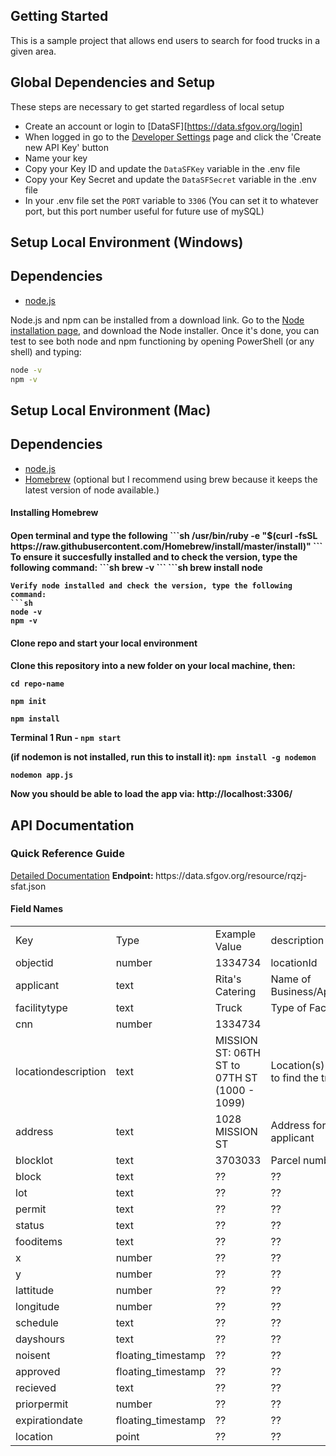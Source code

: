 ## Getting Started 
This is a sample project that allows end users to search for food trucks in a given area.

## Global Dependencies and Setup
These steps are necessary to get started regardless of local setup

- Create an account or login to [DataSF][https://data.sfgov.org/login]
- When logged in go to the <a href="https://data.sfgov.org/profile/edit/developer_settings" target="_blank">Developer Settings</a> page and click the 'Create new API Key' button
- Name your key
- Copy your Key ID and update the `DataSFKey` variable in the .env file
- Copy your Key Secret and update the `DataSFSecret` variable in the .env file
- In your .env file set the `PORT` variable to `3306` (You can set it to whatever port, but this port number useful for future use of mySQL)

## Setup Local Environment (Windows)
## Dependencies
- [node.js](https://nodejs.org)

Node.js and npm can be installed from a download link. Go to the <a href="https://nodejs.org/en/download/" target="_blank">Node installation page</a>, and download the Node installer.
Once it's done, you can test to see both node and npm functioning by opening PowerShell (or any shell) and typing:
```sh
node -v
npm -v
```

## Setup Local Environment (Mac)
## Dependencies

- [node.js](https://nodejs.org)
- [Homebrew](https://brew.sh) (optional but I recommend using brew because it keeps the latest version of node available.)

<h4>Installing Homebrew<h4>
Open terminal and type the following
```sh
/usr/bin/ruby -e "$(curl -fsSL https://raw.githubusercontent.com/Homebrew/install/master/install)"
```
To ensure it succesfully installed and to check the version, type the following command:
```sh
brew -v
```
```sh
brew install node

```
Verify node installed and check the version, type the following command:
```sh
node -v
npm -v
```
<h4>Clone repo and start your local environment<h4>
Clone this repository into a new folder on your local machine, then:

```
cd repo-name

npm init

npm install
```

Terminal 1 Run - `npm start`

(if nodemon is not installed, run this to install it): `npm install -g nodemon`

```
nodemon app.js
```

Now you should be able to load the app via:
http://localhost:3306/


<h2> API Documentation </h2>

<h3>Quick Reference Guide</h3>
<a target="_blank" href="https://dev.socrata.com/foundry/data.sfgov.org/rqzj-sfat">Detailed Documentation</a>
<b>Endpoint: </b> https://data.sfgov.org/resource/rqzj-sfat.json
<h4>Field Names</h4>
<table style="width: 100%;">
<tbody>
  <tr>
    <td>Key</td>
    <td>Type</td>
    <td>Example Value</td>
    <td>description</td>
  </tr>
  <tr>
    <td>objectid</td>
    <td>number</td>
    <td>1334734</td>
    <td>locationId</td>
  </tr>
  <tr>
    <td>applicant</td>
    <td>text</td>
    <td>Rita's Catering</td>
    <td>Name of Business/Applicant</td>
  </tr>
  <tr>
    <td>facilitytype</td>
    <td>text</td>
    <td>Truck</td>
    <td>Type of Facility</td>
  </tr>
  <tr>
    <td>cnn</td>
    <td>number</td>
    <td>1334734</td>
    <td></td>
  </tr>
  <tr>
    <td>locationdescription</td>
    <td>text</td>
    <td>MISSION ST: 06TH ST to 07TH ST (1000 - 1099)</td>
    <td>Location(s) where to find the truck</td>
  </tr>
  <tr>
    <td>address</td>
    <td>text</td>
    <td>1028 MISSION ST</td>
    <td>Address for applicant</td>
  </tr>
  <tr>
    <td>blocklot</td>
    <td>text</td>
    <td>3703033</td>
    <td>Parcel number</td>
  </tr>
  <tr>
    <td>block</td>
    <td>text</td>
    <td>??</td>
    <td>??</td>
  </tr>
  <tr>
    <td>lot</td>
    <td>text</td>
    <td>??</td>
    <td>??</td>
  </tr>
  <tr>
    <td>permit</td>
    <td>text</td>
    <td>??</td>
    <td>??</td>
  </tr>
  <tr>
    <td>status</td>
    <td>text</td>
    <td>??</td>
    <td>??</td>
  </tr>
  <tr>
    <td>fooditems</td>
    <td>text</td>
    <td>??</td>
    <td>??</td>
  </tr>
  <tr>
    <td>x</td>
    <td>number</td>
    <td>??</td>
    <td>??</td>
  </tr>
  <tr>
    <td>y</td>
    <td>number</td>
    <td>??</td>
    <td>??</td>
  </tr>
  <tr>
    <td>lattitude</td>
    <td>number</td>
    <td>??</td>
    <td>??</td>
  </tr>
  <tr>
    <td>longitude</td>
    <td>number</td>
    <td>??</td>
    <td>??</td>
  </tr>
  <tr>
    <td>schedule</td>
    <td>text</td>
    <td>??</td>
    <td>??</td>
  </tr>
  <tr>
    <td>dayshours</td>
    <td>text</td>
    <td>??</td>
    <td>??</td>
  </tr>
  <tr>
    <td>noisent</td>
    <td>floating_timestamp</td>
    <td>??</td>
    <td>??</td>
  </tr>
  <tr>
    <td>approved</td>
    <td>floating_timestamp</td>
    <td>??</td>
    <td>??</td>
  </tr>
  <tr>
    <td>recieved</td>
    <td>text</td>
    <td>??</td>
    <td>??</td>
  </tr>
  <tr>
    <td>priorpermit</td>
    <td>number</td>
    <td>??</td>
    <td>??</td>
  </tr>
  <tr>
    <td>expirationdate</td>
    <td>floating_timestamp</td>
    <td>??</td>
    <td>??</td>
  </tr>
  <tr>
    <td>location</td>
    <td>point</td>
    <td>??</td>
    <td>??</td>
  </tr>
</tbody>
</table>

